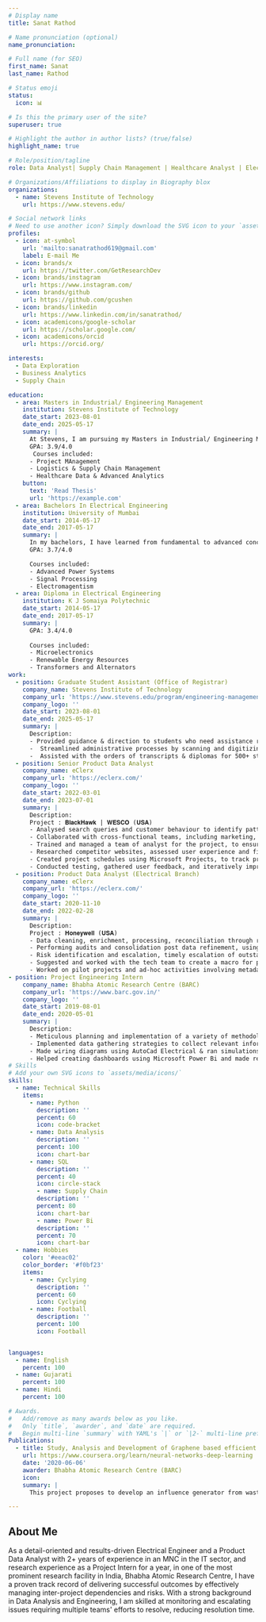 ```yaml
---
# Display name
title: Sanat Rathod

# Name pronunciation (optional)
name_pronunciation: 

# Full name (for SEO)
first_name: Sanat
last_name: Rathod

# Status emoji
status:
  icon: 📊

# Is this the primary user of the site?
superuser: true

# Highlight the author in author lists? (true/false)
highlight_name: true

# Role/position/tagline
role: Data Analyst| Supply Chain Management | Healthcare Analyst | Electrical Engineer

# Organizations/Affiliations to display in Biography blox
organizations:
  - name: Stevens Institute of Technology
    url: https://www.stevens.edu/

# Social network links
# Need to use another icon? Simply download the SVG icon to your `assets/media/icons/` folder.
profiles:
  - icon: at-symbol
    url: 'mailto:sanatrathod619@gmail.com'
    label: E-mail Me
  - icon: brands/x
    url: https://twitter.com/GetResearchDev
  - icon: brands/instagram
    url: https://www.instagram.com/
  - icon: brands/github
    url: https://github.com/gcushen
  - icon: brands/linkedin
    url: https://www.linkedin.com/in/sanatrathod/
  - icon: academicons/google-scholar
    url: https://scholar.google.com/
  - icon: academicons/orcid
    url: https://orcid.org/

interests:
  - Data Exploration
  - Business Analytics
  - Supply Chain

education:
  - area: Masters in Industrial/ Engineering Management
    institution: Stevens Institute of Technology
    date_start: 2023-08-01
    date_end: 2025-05-17
    summary: |
      At Stevens, I am pursuing my Masters in Industrial/ Engineering Management with a certification on Logistics & Supply Chain Management 
      GPA: 3.9/4.0     
       Courses included:
      - Project MAnagement
      - Logistics & Supply Chain Management
      - Healthcare Data & Advanced Analytics
    button:
      text: 'Read Thesis'
      url: 'https://example.com'
  - area: Bachelors In Electrical Engineering
    institution: University of Mumbai
    date_start: 2014-05-17
    date_end: 2017-05-17
    summary: |
      In my bachelors, I have learned from fundamental to advanced concepts of Electrical Engineering
      GPA: 3.7/4.0

      Courses included:
      - Advanced Power Systems
      - Signal Processing
      - Electromagentism
  - area: Diploma in Electrical Engineering 
    institution: K J Somaiya Polytechnic
    date_start: 2014-05-17
    date_end: 2017-05-17
    summary: |
      GPA: 3.4/4.0
      
      Courses included:
      - Microelectronics
      - Renewable Energy Resources
      - Transformers and Alternators
work:
  - position: Graduate Student Assistant (Office of Registrar)
    company_name: Stevens Institute of Technology
    company_url: 'https://www.stevens.edu/program/engineering-management-masters'
    company_logo: ''
    date_start: 2023-08-01
    date_end: 2025-05-17
    summary: |
      Description:
      - Provided guidance & direction to students who need assistance regarding course registration.
      -  Streamlined administrative processes by scanning and digitizing 1,000+ documents monthly; improved retrieval times for physical files, allowing the office to respond to student inquiries 20% quicker.
      -  Assisted with the orders of transcripts & diplomas for 500+ students and alumni.
  - position: Senior Product Data Analyst 
    company_name: eClerx
    company_url: 'https://eclerx.com/'
    company_logo: ''
    date_start: 2022-03-01
    date_end: 2023-07-01
    summary: |
      Description:
      Project : 𝐁𝐥𝐚𝐜𝐤𝐇𝐚𝐰𝐤 | 𝐖𝐄𝐒𝐂𝐎 (𝐔𝐒𝐀)
      - Analysed search queries and customer behaviour to identify patterns and preferences and integrated these insights into Data analysis, using Microsoft Excel, SQL & Python.
      - Collaborated with cross-functional teams, including marketing, product management, finance to ensure the data is aligned with overall business strategies.
      - Trained and managed a team of analyst for the project, to ensure smooth completion of the project, by conducting daily meetings.
      - Researched competitor websites, assessed user experience and filtering capabilities, and utilized popularly identified attributes to develop facets for different product categories, and further developing a Taxonomy for the products.
      - Created project schedules using Microsoft Projects, to track project development and improve resource allocation.
      - Conducted testing, gathered user feedback, and iteratively improved the facet creation and filtering system.
  - position: Product Data Analyst (Electrical Branch)
    company_name: eClerx
    company_url: 'https://eclerx.com/'
    company_logo: ''
    date_start: 2020-11-10
    date_end: 2022-02-28
    summary: |
      Description:
      Project : 𝐇𝐨𝐧𝐞𝐲𝐰𝐞𝐥𝐥 (𝐔𝐒𝐀)
      - Data cleaning, enrichment, processing, reconciliation through research and using tools like SQL and Excel.
      - Performing audits and consolidation post data refinement, using advance Excel techniques.
      - Risk identification and escalation, timely escalation of outstanding issues to clients.
      - Suggested and worked with the tech team to create a macro for product data error identification using an error repository.
      - Worked on pilot projects and ad-hoc activities involving metadata for customers, applying my knowledge and insights to promote the adoption and successful implementation of new procedures and technologies.
- position: Project Engineering Intern
    company_name: Bhabha Atomic Research Centre (BARC)
    company_url: 'https://www.barc.gov.in/'
    company_logo: ''
    date_start: 2019-08-01
    date_end: 2020-05-01
    summary: |
      Description:
      - Meticulous planning and implementation of a variety of methodologies used for a Thermo-electric Generator.
      - Implemented data gathering strategies to collect relevant information from multiple sources, resulting in a 20% improvement in data accuracy for decision-making processes.
      - Made wiring diagrams using AutoCad Electrical & ran simulations in Matlab and utilized analytical techniques to calculate and apply theoretical models into practice.
      - Helped creating dashboards using Microsoft Power Bi and made reports on Microsoft Excel.
# Skills
# Add your own SVG icons to `assets/media/icons/`
skills:
  - name: Technical Skills
    items:
      - name: Python
        description: ''
        percent: 60
        icon: code-bracket
      - name: Data Analysis
        description: ''
        percent: 100
        icon: chart-bar
      - name: SQL
        description: ''
        percent: 40
        icon: circle-stack
        - name: Supply Chain 
        description: ''
        percent: 80
        icon: chart-bar
        - name: Power Bi
        description: ''
        percent: 70
        icon: chart-bar
  - name: Hobbies
    color: '#eeac02'
    color_border: '#f0bf23'
    items:
      - name: Cyclying 
        description: ''
        percent: 60
        icon: Cyclying
      - name: Football
        description: ''
        percent: 100
        icon: Football


languages:
  - name: English
    percent: 100
  - name: Gujarati
    percent: 100
  - name: Hindi
    percent: 100

# Awards.
#   Add/remove as many awards below as you like.
#   Only `title`, `awarder`, and `date` are required.
#   Begin multi-line `summary` with YAML's `|` or `|2-` multi-line prefix and indent 2 spaces below.
Publications:
  - title: Study, Analysis and Development of Graphene based efficient Thermo-Electric Generator.
    url: https://www.coursera.org/learn/neural-networks-deep-learning
    date: '2020-06-06'
    awarder: Bhabha Atomic Research Centre (BARC)
    icon: 
    summary: |
      This project proposes to develop an influence generator from waste heat from various sources. A Radioisotope Thermoelectric Generator (RTG) is an electrical generator that uses an array of thermocouples, which is a solid state device that converts heat generated by the decay of a radioactive material directly into electrical energy through a phenomenon called the Seebeck effect.

---
```


## About Me

As a detail-oriented and results-driven Electrical Engineer and a Product Data Analyst with 2+ years of experience in an MNC in the IT sector, and research experience as a Project Intern for a year, in one of the most prominent research facility in India, Bhabha Atomic Research Centre, I have a proven track record of delivering successful outcomes by effectively managing inter-project dependencies and risks. With a strong background in Data Analysis and Engineering, I am skilled at monitoring and escalating issues requiring multiple teams' efforts to resolve, reducing resolution time.
